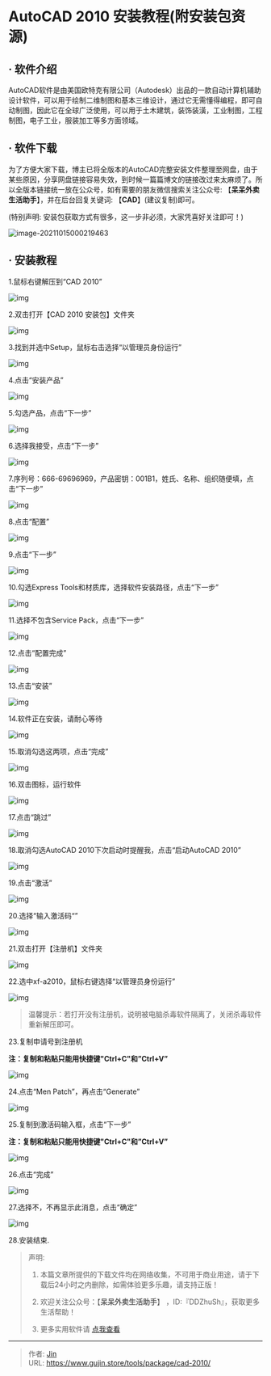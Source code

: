 # AutoCAD 2010 安装教程(附安装包资源)


## · 软件介绍
AutoCAD软件是由美国欧特克有限公司（Autodesk）出品的一款自动计算机辅助设计软件，可以用于绘制二维制图和基本三维设计，通过它无需懂得编程，即可自动制图，因此它在全球广泛使用，可以用于土木建筑，装饰装潢，工业制图，工程制图，电子工业，服装加工等多方面领域。

## · 软件下载
为了方便大家下载，博主已将全版本的AutoCAD完整安装文件整理至网盘，由于某些原因，分享网盘链接容易失效，到时候一篇篇博文的链接改过来太麻烦了。所以全版本链接统一放在公众号，如有需要的朋友微信搜索关注公众号: 【**呆呆外卖生活助手**】，并在后台回复关键词: 【**CAD**】(建议复制)即可。

(特别声明: 安装包获取方式有很多，这一步非必须，大家凭喜好关注即可！)

![image-20211015000219463](https://img.gujin.store/img/image-20211015000219463.png)

## · 安装教程

1.鼠标右键解压到“CAD 2010”

![img](https://img.gujin.store/img/v2-32673935910ed89e8a20b83dda1a2cdc_720w.png)



2.双击打开【CAD 2010 安装包】文件夹

![img](https://img.gujin.store/img/v2-0c3d5a6f6d7faaadb46ec8c0e3237712_720w.png)

3.找到并选中Setup，鼠标右击选择“以管理员身份运行”

![img](https://img.gujin.store/img/v2-56cf58415552d03ca73161a353307fef_720w.png)



4.点击“安装产品”

![img](https://img.gujin.store/img/v2-d4d67167d804272f4ad9f8cf34f9a548_720w.png)



5.勾选产品，点击“下一步”

![img](https://img.gujin.store/img/v2-eae853d9077ab97c92ff0499b90c3681_720w.png)



6.选择我接受，点击“下一步”

![img](https://img.gujin.store/img/v2-55a7af540beb663e0126ba9a605f5bcc_720w.png)



7.序列号：666-69696969，产品密钥：001B1，姓氏、名称、组织随便填，点击“下一步”

![img](https://img.gujin.store/img/v2-49a6f0658960e5cea384cc82c0a84865_720w.png)



8.点击“配置”

![img](https://img.gujin.store/img/v2-f2a3fc2b2691d2a53545bcfb71db01c3_720w.png)



9.点击“下一步”

![img](https://img.gujin.store/img/v2-b31e4176f6bee4cf577a5ac2f4341ec7_720w.png)



10.勾选Express Tools和材质库，选择软件安装路径，点击“下一步”

![img](https://img.gujin.store/img/v2-b5dcbc924beacaea97a08c4e821abae5_720w.png)

11.选择不包含Service Pack，点击“下一步”

![img](https://img.gujin.store/img/v2-67a163774527eb8bacfa62bdbecc4fe7_720w.png)



12.点击“配置完成”

![img](https://img.gujin.store/img/v2-db661b0b46ce89d7812f50abf028c78f_720w.png)



13.点击“安装”

![img](https://img.gujin.store/img/v2-416d5429d86b9a614bb73ad671e06103_720w.png)



14.软件正在安装，请耐心等待

![img](https://img.gujin.store/img/v2-e6f9192f22165ddf98daba84567441a1_720w.png)



15.取消勾选这两项，点击“完成”

![img](https://img.gujin.store/img/v2-ea93a701838cccc3708fe435dbce8281_720w.png)



16.双击图标，运行软件

![img](https://img.gujin.store/img/v2-14d520b5cb3adec4a5051616ce8347f3_720w.png)



17.点击“跳过”

![img](https://img.gujin.store/img/v2-9686050b609009595b3ff09464baa27a_720w.png)



18.取消勾选AutoCAD 2010下次启动时提醒我，点击“启动AutoCAD 2010”

![img](https://img.gujin.store/img/v2-901a05956c1b8c5236bb3ac1f3b85796_720w.png)



19.点击“激活”

![img](https://img.gujin.store/img/v2-a61336a2287f48af05ad454e8420e7f4_720w.png)



20.选择“输入激活码“”

![img](https://img.gujin.store/img/v2-8956ddfa7ef2d6bc205035aeb4cc895d_720w.png)

21.双击打开【注册机】文件夹

![img](https://img.gujin.store/img/v2-2a15aa35be219dae393eada78da7935b_720w.png)

22.选中xf-a2010，鼠标右键选择“以管理员身份运行”

![img](https://img.gujin.store/img/v2-85e6469111a393a959e1793a8e75633c_720w.png)



> 温馨提示：若打开没有注册机，说明被电脑杀毒软件隔离了，关闭杀毒软件重新解压即可。

23.复制申请号到注册机

**注：复制和粘贴只能用快捷键"Ctrl+C"和”Ctrl+V”**

![img](https://img.gujin.store/img/v2-6fbf6b592a64ef88f8e52d0b9cbcb4ec_720w.png)

24.点击“Men Patch”，再点击“Generate”

![img](https://img.gujin.store/img/v2-421b4d6fcf42e6e2de3f7e3a788a7421_720w.png)

25.复制到激活码输入框，点击“下一步”

**注：复制和粘贴只能用快捷键"Ctrl+C"和”Ctrl+V”**

![img](https://img.gujin.store/img/v2-6c3bfa8ff5e95c6b02154a616c4973ba_720w.png)

26.点击“完成”

![img](https://img.gujin.store/img/v2-428e9738425d3e0c3fe774466abc5784_720w.png)

27.选择不，不再显示此消息，点击“确定”

![img](https://img.gujin.store/img/v2-0a17d6472823da42b45876fa7a83b2ff_720w.png)

28.安装结束.




> 声明: 
>
> 1. 本篇文章所提供的下载文件均在网络收集，不可用于商业用途，请于下载后24小时之内删除，如需体验更多乐趣，请支持正版！
>
> 2. 欢迎关注公众号：【**呆呆外卖生活助手**】 ，ID:『DDZhuSh』，获取更多生活帮助！
>
> 3. 更多实用软件请  [点我查看](/tools)


---

> 作者: [Jin](https://img.gujin.store/img/favicon.ico)  
> URL: https://www.gujin.store/tools/package/cad-2010/  


